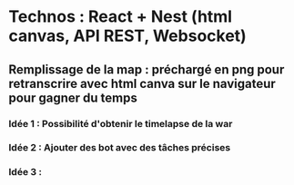 # Technos : React + Nest (html canvas, API REST, Websocket)

## Remplissage de la map : préchargé en png pour retranscrire avec html canva sur le navigateur pour gagner du temps

### Idée 1 : Possibilité d'obtenir le timelapse de la war

### Idée 2 : Ajouter des bot avec des tâches précises

### Idée 3 : 